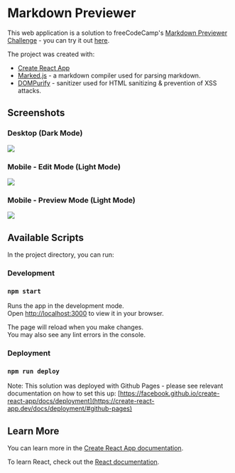 # Markdown Previewer

This web application is a solution to freeCodeCamp's [Markdown Previewer Challenge](https://www.freecodecamp.org/learn/front-end-development-libraries/front-end-development-libraries-projects/build-a-markdown-previewer) - you can try it out [here](https://ishmyles.github.io/markdown-previewer/).

The project was created with:
- [Create React App](https://github.com/facebook/create-react-app)
- [Marked.js](https://marked.js.org/) - a markdown compiler used for parsing markdown.
- [DOMPurify](https://github.com/cure53/DOMPurify) - sanitizer used for HTML sanitizing & prevention of XSS attacks.

## Screenshots

### Desktop (Dark Mode)
![](./screenshot.jpg)

### Mobile - Edit Mode (Light Mode)
![](./screenshot2.jpg)

### Mobile - Preview Mode (Light Mode)
![](./screenshot3.jpg)

## Available Scripts

In the project directory, you can run:

### Development

### `npm start`

Runs the app in the development mode.\
Open [http://localhost:3000](http://localhost:3000) to view it in your browser.

The page will reload when you make changes.\
You may also see any lint errors in the console.

### Deployment

### `npm run deploy`

Note: This solution was deployed with Github Pages - please see relevant documentation on how to set this up: [https://facebook.github.io/create-react-app/docs/deployment](https://create-react-app.dev/docs/deployment/#github-pages)


## Learn More

You can learn more in the [Create React App documentation](https://facebook.github.io/create-react-app/docs/getting-started).

To learn React, check out the [React documentation](https://reactjs.org/).